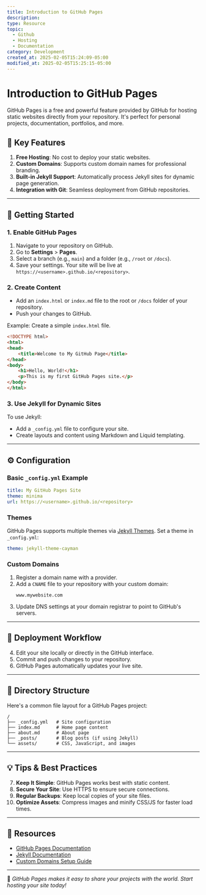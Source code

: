 ```yaml
---
title: Introduction to GitHub Pages
description: 
type: Resource
topic:
  - Github
  - Hosting
  - Documentation
category: Development
created_at: 2025-02-05T15:24:09-05:00
modified_at: 2025-02-05T15:25:15-05:00
---
```

#  Introduction to GitHub Pages
GitHub Pages is a free and powerful feature provided by GitHub for hosting static websites directly from your repository. It's perfect for personal projects, documentation, portfolios, and more.
## **📌 Key Features**
1. **Free Hosting**: No cost to deploy your static websites.
2. **Custom Domains**: Supports custom domain names for professional branding.
3. **Built-in Jekyll Support**: Automatically process Jekyll sites for dynamic page generation.
4. **Integration with Git**: Seamless deployment from GitHub repositories.

---

## **🚀 Getting Started**

### **1. Enable GitHub Pages**
1. Navigate to your repository on GitHub.
2. Go to **Settings** > **Pages**.
3. Select a branch (e.g., `main`) and a folder (e.g., `/root` or `/docs`).
4. Save your settings. Your site will be live at `https://<username>.github.io/<repository>`.

### **2. Create Content**
- Add an `index.html` or `index.md` file to the root or `/docs` folder of your repository.
- Push your changes to GitHub.

Example: Create a simple `index.html` file.
```html
<!DOCTYPE html>
<html>
<head>
    <title>Welcome to My GitHub Page</title>
</head>
<body>
    <h1>Hello, World!</h1>
    <p>This is my first GitHub Pages site.</p>
</body>
</html>
```

### **3. Use Jekyll for Dynamic Sites**
To use Jekyll:
- Add a `_config.yml` file to configure your site.
- Create layouts and content using Markdown and Liquid templating.

---

## **⚙️ Configuration**

### **Basic `_config.yml` Example**
```yaml
title: My GitHub Pages Site
theme: minima
url: https://<username>.github.io/<repository>
```

### **Themes**
GitHub Pages supports multiple themes via [Jekyll Themes](https://pages.github.com/themes/). Set a theme in `_config.yml`:
```yaml
theme: jekyll-theme-cayman
```

### **Custom Domains**
1. Register a domain name with a provider.
2. Add a `CNAME` file to your repository with your custom domain:
   ```
   www.mywebsite.com
   ```
3. Update DNS settings at your domain registrar to point to GitHub's servers.

---

## **🔄 Deployment Workflow**
4. Edit your site locally or directly in the GitHub interface.
5. Commit and push changes to your repository.
6. GitHub Pages automatically updates your live site.

---

## **📂 Directory Structure**
Here's a common file layout for a GitHub Pages project:

```
/
├── _config.yml   # Site configuration
├── index.md      # Home page content
├── about.md      # About page
├── _posts/       # Blog posts (if using Jekyll)
└── assets/       # CSS, JavaScript, and images
```

---

## **💡 Tips & Best Practices**
7. **Keep It Simple**: GitHub Pages works best with static content.
8. **Secure Your Site**: Use HTTPS to ensure secure connections.
9. **Regular Backups**: Keep local copies of your site files.
10. **Optimize Assets**: Compress images and minify CSS/JS for faster load times.

---

## **🔗 Resources**
- [GitHub Pages Documentation](https://docs.github.com/en/pages)
- [Jekyll Documentation](https://jekyllrb.com/)
- [Custom Domains Setup Guide](https://docs.github.com/en/pages/configuring-a-custom-domain-for-your-github-pages-site)

---

🎉 *GitHub Pages makes it easy to share your projects with the world. Start hosting your site today!*

